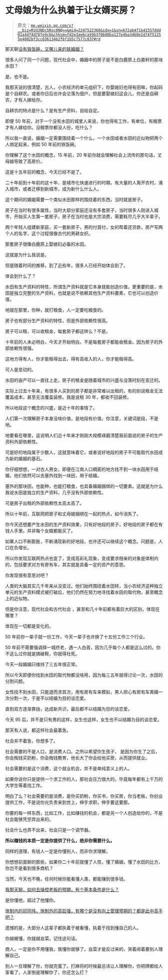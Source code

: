 # 丈母娘为什么执着于让女婿买房？

> 原文：[`mp.weixin.qq.com/s?__biz=MzU3NDc5Nzc0NQ==&mid=2247522360&idx=1&sn=672ab4f1b41557ddd01a4d74d78fe9c6&chksm=fd2e3ae6ca59b3f0b80ba127e4ba3460e2d74f51255e4002bf3cc036134b2fbf1b5c7577c037#rd`](http://mp.weixin.qq.com/s?__biz=MzU3NDc5Nzc0NQ==&mid=2247522360&idx=1&sn=672ab4f1b41557ddd01a4d74d78fe9c6&chksm=fd2e3ae6ca59b3f0b80ba127e4ba3460e2d74f51255e4002bf3cc036134b2fbf1b5c7577c037#rd)

那天聊[没有铁饭碗，又哪儿来的铁婚姻？](http://mp.weixin.qq.com/s?__biz=MzU0MjYwNDU2Mw==&mid=2247509481&idx=1&sn=34a382061018e68e2e516110e8641451&chksm=fb1ac995cc6d4083b9f27cc893b88b94c09d2dc294d5855071da35b9e33a41317e2d620b37c9&scene=21#wechat_redirect)

很多人问了同一个问题，现代社会中，婚姻中的房子是不是白鹿原上白嘉轩的那块水田？

是，也不是。

我那天说的很清楚，古人，小农经济的单元组织下，你娶媳妇也得有田嘛，你起码是个自耕农。或者你日后也许会沦落为佃户，但是要娶媳妇这会儿，你还是自耕农，才有人嫁给你。

自耕农的特点是什么？是有生产资料，自给自足。

即便 50 年前，对于一个没有水田的城里人来说，你也得有工作，有单位，有粮票才有人嫁给你。没粮票你都没人份，吃什么？

所以我一直说，婚姻一定需要围绕着一个什么，一个水田或者水田的近似物把两个人绑定起来，例如 50 年前的铁饭碗。

你理解了这个水田的概念，15 年前，20 年前你就会理解社会上流传的那句话，丈母娘导致了高房价。

这是十五年前的概念，今天已经不是了。

二十年前到十年前的这十年，是城市化快速进行的时期，有大量的人离开农村，涌入城市，或者迁移到新城市，成为新什么什么人。

这个期间的婚姻需要一个类似水田那样的围绕着的东西，当时就是房子。

房子在当时有很多属性，当时大部分家庭还没有多套房子，当时很多人刚进入城市，开始买人生第一套房子。房子在当时也是大宗消费，需要耗尽几乎大半辈子。

两个年轻人组建新家庭，买一套新房子，男的付首付，女的帮着还贷款，房产写两个人的名字，这个过程很像古代的男耕女织。

那套房子很像白鹿原上娶媳妇必备的水田。

这就是为什么我说是。

但是随着时间的推移，到了近些年，很多人已经开始体会到了。

体会到什么了？

水田有生产资料的特性，所谓生产资料就是它本身就能创造价值，更重要的是，水田是独立完整的生产资料，也就是说不依赖其他生产资料要素，它也可以创造价值。

地就在那里，你种，就打粮食，人一定要吃粮食的。

房子也有部分生产资料的特性，但是外部依赖性很高。

房子可以租，可以收租金，每套房子都这样么？不是。

十年前的人未必明白，今天才开始明白。不是每套房子都能收租金。因为房子的外部依赖性很强。

这地方得有人，你才能租得出去，得有高收入的人，你才能租得高。

可人是变动的。

水田的亩产可以一直往上走，房子的租金是随着城市的兴盛与没落时刻在变迁的。

实际上过去十年来，有很多人买到的房子都是非常难以出租的，有的别说租金无法覆盖成本，甚至无法覆盖装修。我是说租 30 年，都收不回装修。

所以地段这个概念的兴盛，是近十年的事情了。

人们第一次理解房子本身没啥价值，是地段有价值。你注意，关键词是段，不是地。

地要看在哪里，这说明人们近十年来才刚刚大规模琢磨清楚我前面说的房子的生产资料外部依赖性。

可是好的地段属于少数人，这就意味着它，或者说好地段的房子不可能取代水田成为新的婚姻的基石。

你仔细想想，一对古人男女，即便在江南人口稠密的地方找不到一块水田用于结婚，他们依然可以去塞外找到一块田，用于结婚。

塞外的那块田，也能种，也能打粮食，也具备婚姻捆绑的一切要素。这就是为什么我说水田是独立的生产资料，几乎没有外部依赖性。

可是房子出租的外部依赖性太高太高了。

所以十年前，互联网把房子和丈母娘捆绑在一起的热点，如今消失了。

你今天还想要产生水田的生产资料效果，只有好地段的房子，好地段的房子都在有钱人手里。并非每个女婿都能买了。

如果人口不断膨胀，不断涌现新的好地段，也许还可以继续这个概念。问题是，人口在负增长。

所以你发现互联网热点也变了，变成高彩礼现象，变成要求相亲的对象是体制内的，包括要求对方有房有车，其实就是具备一定的资产的意思。

你发现很有意思对吧？

人类的大脑其实几千年来从没变过。他们始终围绕着水田转，当小农经济这种独立单元的生产资料模式被打破后，他们仍然在努力地寻找着水田的取代物，甚至概念上的近似物。

但是你注意，现代社会和古代社会 ，甚至和几十年前都有着巨大的区别，体现在哪里？

体现在一切都是变化的。

50 年前你一辈子就一份工作，今天一辈子也许换了十五份工作三个行业。

50 年前不需要强调择一城终老，遇一人白首，因为几乎每个人都是这么过的。你不这么过你就是搞破鞋，你就得社死。

今天一段婚姻只维持了三五年很正常。

所以今天即便你找到水田的取代物都没啥用，因为每三五年就得讨论一次，水田的分割问题。

女性找不到水田，只能退而求其次，用有房有车来模拟，男人担心有房有车离婚一次分割一次，于是不以结婚为目的谈恋爱。

直到双方逐渐靠拢，达成新共识，最后都不以结婚为目的谈恋爱。

今天 95 后，并不是只有男的这样，女生也这样，女生也不以结婚为目的谈恋爱。

那天有人说，都这样社会最着急。

社会并不着急，你想多了。

社会需要的不是人口，是消费人口。之所以希望你生孩子， 是因为你生了之后，你会掏钱买奶粉，你会掏钱教育，他长大了你会给他买房，从而提供就业。

社会需要的是这个消费，这个就业机会，并不是单纯意义上的人。

如果你说你只是提供一个求工作的人，那社会压力很大的。毕竟每年都有上千万的大学生等着找工作。

明白了么？社会需要的是消费，是你买奶粉，你买书，你买房，你当老板，你创业提供工作，不是说你光负责来到世上，伸手求职，伸手要这要那。

你要的每一样东西，比如工作，比如赚钱的机会，都是另一个人创造给你的，不是社会能够凭空弄出来的。

社会什么也弄不出来，社会只是一个调节器。

**所以赚钱的本质一定是你提供了什么，绝非你需要什么。** 

同样的道理，有钱人一定是你懂别人，而非你求理解。

你想想前面聊的那些，如果你二十年前就懂了人性，懂了婚姻，懂了水田的比方，你岂不是看到很多商机？

当然，今天也不晚，任何时候你能看懂人类，都能赚到很多钱。

[我那天聊，如何去操控老板的预期，有个基本条件是什么？](http://mp.weixin.qq.com/s?__biz=MzU0MjYwNDU2Mw==&mid=2247509486&idx=1&sn=c1a11d1b76cd63a28b464b45ba86b88e&chksm=fb1ac992cc6d4084a736bc27f878289767545e1f819fff72abd6b6c27a0f9ef2062ae5d7bc76&scene=21#wechat_redirect)

是你懂他，超过了他懂你。

[体制内的祁同伟，体制外的高启强，有哪个是没有向上管理预期的？都是此中高手吧？](http://mp.weixin.qq.com/s?__biz=MzU0MjYwNDU2Mw==&mid=2247509486&idx=1&sn=c1a11d1b76cd63a28b464b45ba86b88e&chksm=fb1ac992cc6d4084a736bc27f878289767545e1f819fff72abd6b6c27a0f9ef2062ae5d7bc76&scene=21#wechat_redirect)

遗憾的是，大部分人这辈子都执着于被看懂，执着于找到懂自己的人。

你越被懂，你就越韭菜。记住这句话。

商人，一定是你不用懂我，我懂你就够了。韭菜才是反过来的，哭着闹着要别人理解自己。

别人一旦理解了你，你就完蛋了。打麻将的时候最忌讳让人理解你，你把牌都给人家看了，人家倒是理解你了，你还怎么打？